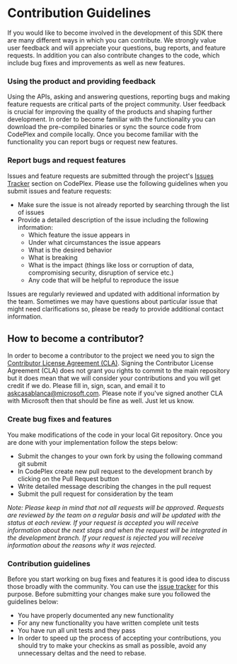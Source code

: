 # Contribution Guidelines

If you would like to become involved in the development of this SDK there are many different ways in which you can contribute. We strongly value user feedback and will appreciate your questions, bug reports, and feature requests. In addition you can also contribute changes to the code, which include bug fixes and improvements as well as new features.

### Using the product and providing feedback

Using the APIs, asking and answering questions, reporting bugs and making feature requests are critical parts of the project community. User feedback is crucial for improving the quality of the products and shaping further development. In order to become familiar with the functionality you can download the pre-compiled binaries or sync the source code from CodePlex and compile locally. Once you become familiar with the functionality you can report bugs or request new features.  
<a name="questions"></a>

### Report bugs and request features

Issues and feature requests are submitted through the project's [Issues Tracker](http://casablanca.codeplex.com/WorkItem/Create) section on CodePlex. Please use the following guidelines when you submit issues and feature requests:

*   Make sure the issue is not already reported by searching through the list of issues
*   Provide a detailed description of the issue including the following information:
    *   Which feature the issue appears in
    *   Under what circumstances the issue appears
    *   What is the desired behavior
    *   What is breaking
    *   What is the impact (things like loss or corruption of data, compromising security, disruption of service etc.)
    *   Any code that will be helpful to reproduce the issue

Issues are regularly reviewed and updated with additional information by the team. Sometimes we may have questions about particular issue that might need clarifications so, please be ready to provide additional contact information.  
<a name="contribute"></a>

## How to become a contributor?

In order to become a contributor to the project we need you to sign the [Contributor License Agreement (CLA)](https://www.codeplex.com/Download?ProjectName=casablanca&DownloadId=623578). Signing the Contributor License Agreement (CLA) does not grant you rights to commit to the main repository but it does mean that we will consider your contributions and you will get credit if we do. Please fill in, sign, scan, and email it to [askcasablanca@microsoft.com](mailto:askcasablanca@microsoft.com). Please note if you've signed another CLA with Microsoft then that should be fine as well. Just let us know.  

### Create bug fixes and features

You make modifications of the code in your local Git repository. Once you are done with your implementation follow the steps below:

*   Submit the changes to your own fork by using the following command <span class="codeInline">git submit</span>
*   In CodePlex create new pull request to the development branch by clicking on the Pull Request button
*   Write detailed message describing the changes in the pull request
*   Submit the pull request for consideration by the team

_Note: Please keep in mind that not all requests will be approved. Requests are reviewed by the team on a regular basis and will be updated with the status at each review. If your request is accepted you will receive information about the next steps and when the request will be integrated in the development branch. If your request is rejected you will receive information about the reasons why it was rejected._  

### Contribution guidelines

Before you start working on bug fixes and features it is good idea to discuss those broadly with the community. You can use the [issue tracker](../issues) for this purpose. Before submitting your changes make sure you followed the guidelines below:

*   You have properly documented any new functionality
*   For any new functionality you have written complete unit tests
*   You have run all unit tests and they pass
*   In order to speed up the process of accepting your contributions, you should try to make your checkins as small as possible, avoid any unnecessary deltas and the need to rebase.